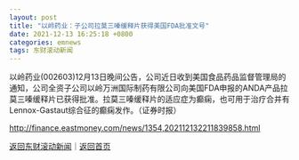 ```yaml
---
layout: post
title: "以岭药业：子公司拉莫三嗪缓释片获得美国FDA批准文号"
date: 2021-12-13 16:25:18 +0800
categories: emnews
tags: 东财滚动新闻
---
```


以岭药业(002603)12月13日晚间公告，公司近日收到美国食品药品监督管理局的通知，公司全资子公司以岭万洲国际制药有限公司向美国FDA申报的ANDA产品拉莫三嗪缓释片已获得批准。拉莫三嗪缓释片的适应症为癫痫，也可用于治疗合并有Lennox-Gastaut综合征的癫痫发作。（证券时报）

<http://finance.eastmoney.com/news/1354,202112132211839858.html>

[返回东财滚动新闻](//finews.withounder.com/emnews/)｜[返回首页](//finews.withounder.com/)